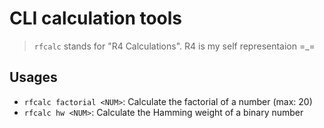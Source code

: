 # CLI calculation tools

> `rfcalc` stands for "R4 Calculations". R4 is my self representaion =_=

## Usages

- `rfcalc factorial <NUM>`: Calculate the factorial of a number (max: 20)
- `rfcalc hw <NUM>`: Calculate the Hamming weight of a binary number